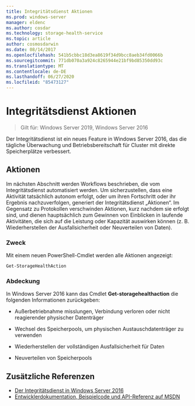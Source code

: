 ```yaml
---
title: Integritätsdienst Aktionen
ms.prod: windows-server
manager: eldenc
ms.author: cosdar
ms.technology: storage-health-service
ms.topic: article
author: cosmosdarwin
ms.date: 08/14/2017
ms.openlocfilehash: 541b5cbbc18d3ea8619f34d9bcc8aeb34fd0066b
ms.sourcegitcommit: 771db070a3a924c8265944e21bf9bd85350dd93c
ms.translationtype: MT
ms.contentlocale: de-DE
ms.lasthandoff: 06/27/2020
ms.locfileid: "85473127"
---
```

# <a name="health-service-actions"></a>Integritätsdienst Aktionen

> Gilt für: Windows Server 2019, Windows Server 2016

Der Integritätsdienst ist ein neues Feature in Windows Server 2016, das die tägliche Überwachung und Betriebsbereitschaft für Cluster mit direkte Speicherplätze verbessert.

## <a name="actions"></a>Aktionen

Im nächsten Abschnitt werden Workflows beschrieben, die vom Integritätsdienst automatisiert werden. Um sicherzustellen, dass eine Aktivität tatsächlich autonom erfolgt, oder um ihren Fortschritt oder ihr Ergebnis nachzuverfolgen, generiert der Integritätsdienst „Aktionen“. Im Gegensatz zu Protokollen verschwinden Aktionen, kurz nachdem sie erfolgt sind, und dienen hauptsächlich zum Gewinnen von Einblicken in laufende Aktivitäten, die sich auf die Leistung oder Kapazität auswirken können (z. B. Wiederherstellen der Ausfallsicherheit oder Neuverteilen von Daten).

### <a name="usage"></a>Zweck

Mit einem neuen PowerShell-Cmdlet werden alle Aktionen angezeigt:

```PowerShell
Get-StorageHealthAction
```

### <a name="coverage"></a>Abdeckung

In Windows Server 2016 kann das Cmdlet **Get-storagehealthaction** die folgenden Informationen zurückgeben:

-   Außerbetriebnahme misslungen, Verbindung verloren oder nicht reagierender physischer Datenträger

-   Wechsel des Speicherpools, um physischen Austauschdatenträger zu verwenden

-   Wiederherstellen der vollständigen Ausfallsicherheit für Daten

-   Neuverteilen von Speicherpools

## <a name="additional-references"></a>Zusätzliche Referenzen

- [Der Integritätsdienst in Windows Server 2016](health-service-overview.md)
- [Entwicklerdokumentation, Beispielcode und API-Referenz auf MSDN](https://msdn.microsoft.com/windowshealthservice)
